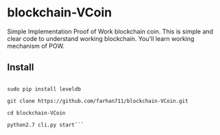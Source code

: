 # blockchain-VCoin
Simple Implementation Proof of Work blockchain coin.
This is simple and clear code to understand working blockchain. You'll learn working mechanism of POW.


## Install

```sudo pip2 install m3-cdecimal #for Mac use pip instead of pip2

sudo pip install leveldb 

git clone https://github.com/farhan711/blockchain-VCoin.git

cd blockchain-VCoin

python2.7 cli.py start```

